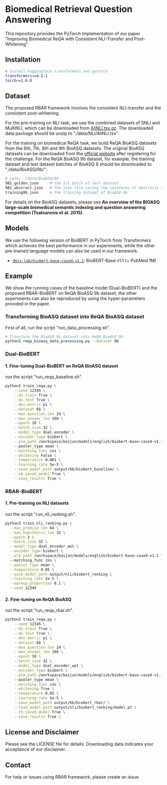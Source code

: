 # Biomedical Retrieval Question Answering
This repository provides the PyTorch implementation of our paper "Improving Biomedical ReQA with Consistent NLI-Transfer and Post-Whitening".

## Installation
```bash
# Install huggingface transformers and pytorch
transformers==4.2.1
torch==1.6.0
```

## Dataset
The proposed RBAR framework involves the consistent NLI-transfer and the consistent post-whitening.

For the pre-training on NLI task, we use the combined datasets of SNLI and MultiNLI, which can be downloaded from [AllNLI.tsv.gz](https://sbert.net/datasets/AllNLI.tsv.gz). The downloaded data package should be unzip to "./data/NLI/AllNLI.tsv".

For the training on biomedical ReQA task, we build ReQA BioASQ datasets from the 6th, 7th, 8th and 9th BioASQ datasets. The original BioASQ datasets can be downloaded from the [official website](http://www.bioasq.org/) after registering for the challenge. For the ReQA BioASQ 9b dataset, for example, the training dataset and test dataset batches of BioASQ 9 should be downloaded to "./data/BioASQ/9b/":
```bash
# path: ./data/BioASQ/9b
9B1_golden.json     # the 1st batch of test dataset
9B1_abstract.json   # the json file saving the sentences of abstracts related to the test questions, which is used to build the answer candidates for the test dataset of ReQA BioASQ
training9b.json     # the training dataset of BioASQ 9b
```

For details on the BioASQ datasets, please see **An overview of the BIOASQ large-scale biomedical semantic indexing and question answering competition (Tsatsaronis et al. 2015)**.


## Models
We use the following version of BioBERT in PyTorch from Transformers which achieves the best performance in our experiments, while the other pre-trained language models can also be used in our framework.
* [`dmis-lab/biobert-base-cased-v1.1`](https://huggingface.co/dmis-lab/biobert-base-cased-v1.1): BioBERT-Base v1.1 (+ PubMed 1M)


## Example

We show the running cases of the baseline model (Dual-BioBERT) and the proposed RBAR-BioBERT on ReQA BioASQ 9b dataset, the other experiments can also be reproduced by using the hyper-parameters provided in the paper.

### Transforming BioASQ dataset into ReQA BioASQ dataset
First of all, run the script "run_data_processing.sh".
```bash
# Transform the BioASQ 9b dataset into ReQA BioASQ 9b.
python3 reqa_bioasq_data_processing.py --dataset 9b
```

### Dual-BioBERT
#### 1. Fine-tuning Dual-BioBERT on ReQA BioASQ dataset
run the script "run_reqa_baseline.sh".
```bash
python3 train_reqa.py \
    --seed 12345 \
    --do_train True \
    --do_test True \
    --dev_metric p1 \
    --dataset 6b \
    --max_question_len 24 \
    --max_answer_len 168 \
    --epoch 10 \
    --batch_size 32 \
    --model_type dual_encoder \
    --encoder_type biobert \
    --plm_path /workspace/baijun/models/english/biobert-base-cased-v1.1 \ # your path to the pre-trained model parameters of bioert
    --pooler_type mean \
    --matching_func cos \
    --whitening False \
    --temperature 0.001 \
    --learning_rate 5e-5 \
    --save_model_path output/6b/biobert_baseline/ \
    --rm_saved_model True \
    --save_results True \
```

### RBAR-BioBERT
#### 1. Pre-training on NLI datasets
run the script "run_nli_ranking.sh".
```bash
python3 train_nli_ranking.py \
  --max_premise_len 64 \
  --max_hypothesis_len 32 \
  --epoch 3 \
  --batch_size 32 \
  --model_type dual_encoder_wot \
  --encoder_type biobert \
  --plm_path /workspace/baijun/models/english/biobert-base-cased-v1.1 \ # your path to the pre-trained model parameters of bioert
  --matching_func cos \
  --pooler_type mean \
  --temperature 0.05 \
  --save_model_path output/nli/biobert_ranking \
  --learning_rate 2e-5 \
  --warmup_proportion 0.1 \
  --seed 12345
```

#### 2. Fine-tuning on ReQA BioASQ
run the script "run_reqa_rbar.sh".
```bash
python3 train_reqa.py \
    --seed 12345 \
    --do_train True \
    --do_test True \
    --dev_metric p1 \
    --dataset 6b \
    --max_question_len 24 \
    --max_answer_len 168 \
    --epoch 10 \
    --batch_size 32 \
    --model_type dual_encoder_wot \
    --encoder_type biobert \
    --plm_path /workspace/baijun/models/english/biobert-base-cased-v1.1 \ # your path to the pre-trained model parameters of bioert
    --pooler_type mean \
    --matching_func cos \
    --whitening True \
    --temperature 0.05 \
    --learning_rate 5e-5 \
    --save_model_path output/6b/biobert_rbar/ \
    --load_model_path output/nli/biobert_ranking/model.pt \
    --rm_saved_model True \
    --save_results True \
```

## License and Disclaimer
Please see the LICENSE file for details. Downloading data indicates your acceptance of our disclaimer.


## Contact
For help or issues using RBAR framework, please create an issue.
